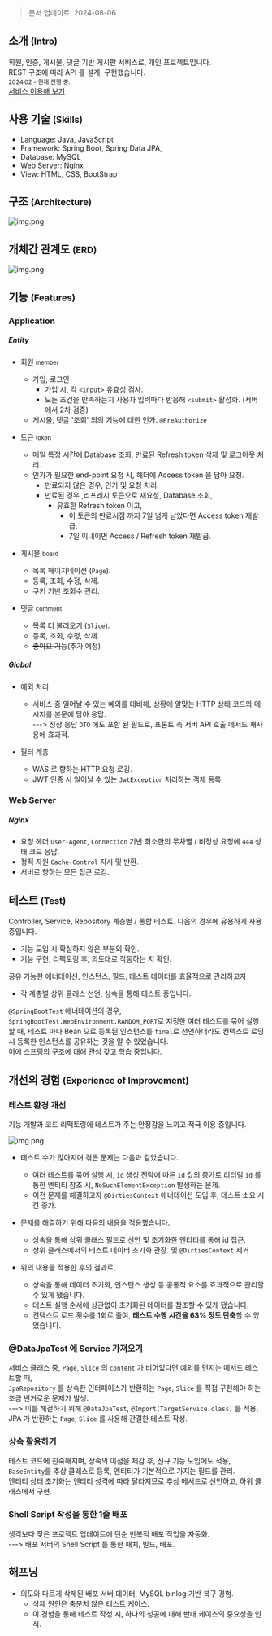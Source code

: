 > 문서 업데이트: 2024-08-06 

소개 <small>(Intro)</small>
---
회원, 인증, 게시물, 댓글 기반 게시판 서비스로, 개인 프로젝트입니다.   
REST 구조에 따라 API 를 설계, 구현했습니다.   
<sup>2024.02 - 현재 진행 중.</sup>   
[서비스 이용해 보기](https://flyin-heron.duckdns.org)

사용 기술 <small>(Skills)</small>
---
* Language: Java, JavaScript
* Framework: Spring Boot, Spring Data JPA, 
* Database: MySQL
* Web Server: Nginx
* View: HTML, CSS, BootStrap

구조 <small>(Architecture)</small>
---
![img.png](./assets/img/20240806_architecture.png)

개체간 관계도 <small>(ERD)</small>
---
![img.png](./assets/img/20240806_erd.png)

기능 <small>(Features)</small>
---


### Application

##### Entity

* 회원 <small>member</small>
  - 가입, 로그인
    - 가입 시, 각 `<input>` 유효성 검사.   
    - 모든 조건을 만족하는지 사용자 입력마다 반응해 `<submit>` 활성화. (서버에서 2차 검증)
  - 게시물, 댓글 '조회' 외의 기능에 대한 인가. `@PreAuthorize`
  
* 토큰 <small>token</small>
  - 매일 특정 시간에 Database 조회, 만료된 Refresh token 삭제 및 로그아웃 처리.
  - 인가가 필요한 end-point 요청 시, 헤더에 Access token 을 담아 요청.
    - 만료되지 않은 경우, 인가 및 요청 처리.
    - 만료된 경우 ,리프레시 토큰으로 재요청, Database 조회,
      - 유효한 Refresh token 이고,
        - 이 토큰의 만료시점 까지 7일 넘게 남았다면 Access token 재발급.
        - 7일 이내이면 Access / Refresh token 재발급.  
  
* 게시물 <small>board</small>
  - 목록 페이지네이션 (`Page`).
  - 등록, 조회, 수정, 삭제.
  - 쿠키 기반 조회수 관리.
  
* 댓글 <small>comment</small>
  - 목록 더 불러오기 (`Slice`).
  - 등록, 조회, 수정, 삭제.
  - ~~좋아요 기능~~(추가 예정)

##### Global

* 예외 처리
  - 서비스 중 일어날 수 있는 예외를 대비해, 상황에 알맞는 HTTP 상태 코드와 메시지를 본문에 담아 응답.    
  ---> 정상 응답 `DTO` 에도 포함 된 필드로, 프론트 측 서버 API 호출 메서드 재사용에 효과적.

* 필터 계층
  - WAS 로 향하는 HTTP 요청 로깅.
  - JWT 인증 시 일어날 수 있는 `JwtException` 처리하는 객체 등록.

### Web Server

##### Nginx
* 요청 헤더 `User-Agent`, `Connection` 기반 최소한의 무차별 / 비정상 요청에 `444` 상태 코드 응답.
* 정적 자원 `Cache-Control` 지시 및 반환.
* 서버로 향하는 모든 접근 로깅.

테스트 <small>(Test)</small>
---
Controller, Service, Repository 계층별 / 통합 테스트. 다음의 경우에 유용하게 사용 중입니다.

* 기능 도입 시 확실하지 않은 부분의 확인.
* 기능 구현, 리팩토링 후, 의도대로 작동하는 지 확인.

공유 가능한 애너테이션, 인스턴스, 필드, 테스트 데이터를 효율적으로 관리하고자
* 각 계층별 상위 클래스 선언, 상속을 통해 테스트 중입니다.

`@SpringBootTest` 애너테이션의 경우, `SpringBootTest.WebEnvironment.RANDOM_PORT`로 지정한 여러 테스트를 묶어 실행할 때, 
테스트 마다 Bean 으로 등록된 인스턴스를 `final`로 선언하더라도 컨텍스트 로딩 시 등록한 인스턴스를 공유하는 것을 알 수 있었습니다.   
이에 스프링의 구조에 대해 관심 갖고 학습 중입니다.

개선의 경험 <small>(Experience of Improvement)</small>
---

### 테스트 환경 개선

기능 개발과 코드 리팩토링에 테스트가 주는 안정감을 느끼고 적극 이용 중입니다.

![img.png](./assets/img/20240806_test_improvement.png)


* 테스트 수가 많아지며 겪은 문제는 다음과 같았습니다.
  - 여러 테스트를 묶어 실행 시, `id` 생성 전략에 따른 `id` 값의 증가로 리터럴 `id` 를 통한 엔티티 참조 시, `NoSuchElementException` 발생하는 문제.
  - 이전 문제를 해결하고자 `@DirtiesContext` 애너테이션 도입 후, 테스트 소요 시간 증가.

* 문제를 해결하기 위해 다음의 내용을 적용했습니다.
  - 상속을 통해 상위 클래스 필드로 선언 및 초기화한 엔티티를 통해 id 접근.
  - 상위 클래스에서의 테스트 데이터 초기화 관장. 및 `@DirtiesContext` 제거

* 위의 내용을 적용한 후의 결과로,
  - 상속을 통해 데이터 초기화, 인스턴스 생성 등 공통적 요소를 효과적으로 관리할 수 있게 됐습니다.
  - 테스트 실행 순서에 상관없이 초기화된 데이터를 참조할 수 있게 됐습니다.
  - 컨텍스트 로드 횟수를 1회로 줄여, **테스트 수행 시간을 63% 정도 단축**할 수 있었습니다.

### @DataJpaTest 에 Service 가져오기
서비스 클래스 중, `Page`, `Slice` 의 `content` 가 비어있다면 예외를 던지는 메서드 테스트할 때,   
`JpaRepository` 를 상속한 인터페이스가 반환하는 `Page`, `Slice` 를 직접 구현해야 하는 조금 번거로운 문제가 발생.   
---> 이를 해결하기 위해 `@DataJpaTest`, `@Import(TargetService.class)` 를 적용, JPA 가 반환하는 `Page`, `Slice` 를 사용해 간결한 테스트 작성.
  
### 상속 활용하기
테스트 코드에 친숙해지며, 상속의 이점을 체감 후, 신규 기능 도입에도 적용,   
`BaseEntity`를 추상 클래스로 등록, 엔티티가 기본적으로 가지는 필드를 관리.   
엔티티 상태 초기화는 엔티티 성격에 따라 달라지므로 추상 메서드로 선언하고, 하위 클래스에서 구현.

### Shell Script 작성을 통한 1줄 배포
생각보다 잦은 프로젝트 업데이트에 단순 반복적 배포 작업을 자동화.   
---> 배포 서버의 Shell Script 를 통한 패치, 빌드, 배포.

해프닝
---

* 의도와 다르게 삭제된 배포 서버 데이터, MySQL binlog 기반 복구 경험.
  - 삭제 원인은 충분치 않은 테스트 케이스.
  - 이 경험을 통해 테스트 작성 시, 하나의 성공에 대해 반대 케이스의 중요성을 인식.
